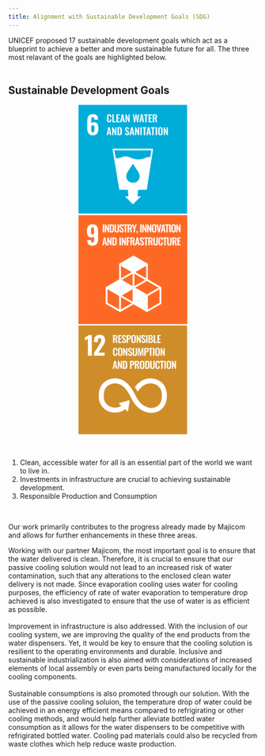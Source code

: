 ```yaml
---
title: Alignment with Sustainable Development Goals (SDG)
---
```


UNICEF proposed 17 sustainable development goals which act as a blueprint to achieve a better and more sustainable future for all. The three most relavant of the goals are highlighted below. <br />
<br />
## Sustainable Development Goals

<p align="center">
    <img width="220" alt="water_goal" src="https://github.com/Technology-for-the-Poorest-Billion/2025-Majicom-WaterCooling-passive/blob/main/finalassets/Sustainable_Development_Goal_06CleanWaterSanitation.svg.png" hspace="40">
    <img width="220" alt="infrastructure_goal" src="https://github.com/Technology-for-the-Poorest-Billion/2025-Majicom-WaterCooling-passive/blob/main/finalassets/Sustainable_Development_Goal_9.png" hspace="40">
    <img width="220" alt="consumption_goal" src="https://github.com/Technology-for-the-Poorest-Billion/2025-Majicom-WaterCooling-passive/blob/main/finalassets/Sustainable_Development_Goal_12ResponsibleConsumption.svg.png" hspace="40">
</p>
<br />

1. Clean, accessible water for all is an essential part of the world we want to live in.  <br />
2. Investments in infrastructure are crucial to achieving sustainable development. <br />
3. Responsible Production and Consumption <br />
<br />

Our work primarily contributes to the progress already made by Majicom and allows for further enhancements in these three areas.

Working with our partner Majicom, the most important goal is to ensure that the water delivered is clean. Therefore, it is crucial to ensure that our passive cooling solution would not lead to an increased risk of water contamination, such that any alterations to the enclosed clean water delivery is not made. Since evaporation cooling uses water for cooling purposes, the efficiency of rate of water evaporation to temperature drop achieved is also investigated to ensure that the use of water is as efficient as possible.<br />
<br />
Improvement in infrastructure is also addressed. With the inclusion of our cooling system, we are improving the quality of the end products from the water dispensers. Yet, it would be key to ensure that the cooling solution is resilient to the operating environments and durable. Inclusive and sustainable industrialization is also aimed with considerations of increased elements of local assembly or even parts being manufactured locally for the cooling components.<br />
<br />
Sustainable consumptions is also promoted through our solution. With the use of the passive cooling soluion, the temperature drop of water could be achieved in an energy efficient means compared to refrigirating or other cooling methods, and would help further alleviate bottled water consumption as it allows for the water dispensers to be competitive with refrigirated bottled water. Cooling pad materials could also be recycled from waste clothes which help reduce waste production.<br />
<br />


